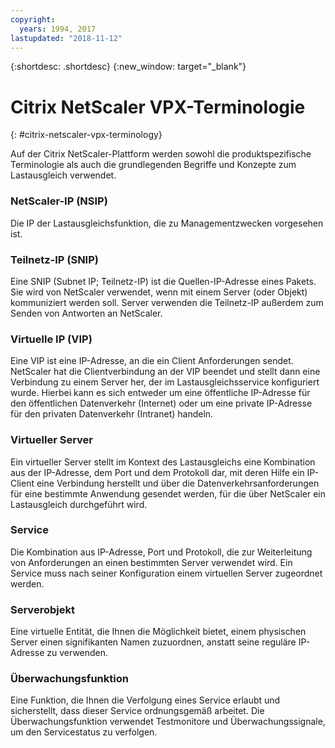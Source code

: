 ```yaml
---
copyright:
  years: 1994, 2017
lastupdated: "2018-11-12"
---
```


{:shortdesc: .shortdesc}
{:new_window: target="_blank"}

# Citrix NetScaler VPX-Terminologie
{: #citrix-netscaler-vpx-terminology}

Auf der Citrix NetScaler-Plattform werden sowohl die produktspezifische Terminologie als auch die grundlegenden Begriffe und Konzepte zum Lastausgleich verwendet. 

### NetScaler-IP (NSIP)

Die IP der Lastausgleichsfunktion, die zu Managementzwecken vorgesehen ist.

### Teilnetz-IP (SNIP)

Eine SNIP (Subnet IP; Teilnetz-IP) ist die Quellen-IP-Adresse eines Pakets. Sie wird von NetScaler verwendet, wenn mit einem Server (oder Objekt) kommuniziert werden soll. Server verwenden die Teilnetz-IP außerdem zum Senden von Antworten an NetScaler.

### Virtuelle IP (VIP)

Eine VIP ist eine IP-Adresse, an die ein Client Anforderungen sendet. NetScaler hat die Clientverbindung an der VIP beendet und stellt dann eine Verbindung zu einem Server her, der im Lastausgleichsservice konfiguriert wurde.  Hierbei kann es sich entweder um eine öffentliche IP-Adresse für den öffentlichen Datenverkehr (Internet) oder um eine private IP-Adresse für den privaten Datenverkehr (Intranet) handeln.

### Virtueller Server

Ein virtueller Server stellt im Kontext des Lastausgleichs eine Kombination aus der IP-Adresse, dem Port und dem Protokoll dar, mit deren Hilfe ein IP-Client eine Verbindung herstellt und über die Datenverkehrsanforderungen für eine bestimmte Anwendung gesendet werden, für die über NetScaler ein Lastausgleich durchgeführt wird.

### Service

Die Kombination aus IP-Adresse, Port und Protokoll, die zur Weiterleitung von Anforderungen an einen bestimmten Server verwendet wird. Ein Service muss nach seiner Konfiguration einem virtuellen Server zugeordnet werden.

### Serverobjekt

Eine virtuelle Entität, die Ihnen die Möglichkeit bietet, einem physischen Server einen signifikanten Namen zuzuordnen, anstatt seine reguläre IP-Adresse zu verwenden.

### Überwachungsfunktion

Eine Funktion, die Ihnen die Verfolgung eines Service erlaubt und sicherstellt, dass dieser Service ordnungsgemäß arbeitet. Die Überwachungsfunktion verwendet Testmonitore und Überwachungssignale, um den Servicestatus zu verfolgen.
